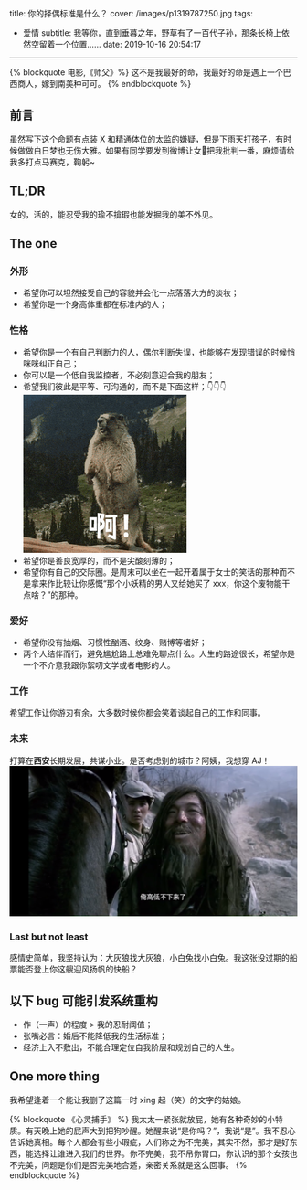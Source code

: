 title: 你的择偶标准是什么？
cover: /images/p1319787250.jpg
tags:
  - 爱情
subtitle: 我等你，直到垂暮之年，野草有了一百代子孙，那条长椅上依然空留着一个位置……
date: 2019-10-16 20:54:17
---
{% blockquote 电影,《师父》%}
这不是我最好的命，我最好的命是遇上一个巴西商人，嫁到南美种可可。
{% endblockquote %}
## 前言
虽然写下这个命题有点装 X 和精通体位的太监的嫌疑，但是下雨天打孩子，有时候做做白日梦也无伤大雅。如果有同学要发到微博让女👊把我批判一番，麻烦请给我多打点马赛克，鞠躬~
## TL;DR
女的，活的，能忍受我的瑜不揜瑕也能发掘我的美不外见。
## The one
### 外形
- 希望你可以坦然接受自己的容貌并会化一点落落大方的淡妆；
- 希望你是一个身高体重都在标准内的人；

### 性格
- 希望你是一个有自己判断力的人，偶尔判断失误，也能够在发现错误的时候悄咪咪纠正自己；
- 你可以是一个低自我监控者，不必刻意迎合我的朋友；
- 希望我们彼此是平等、可沟通的，而不是下面这样；👇👇👇
    ![ε＝ε＝ε＝(#>д<)ﾉ)](/images/aaaa.gif)
- 希望你是善良宽厚的，而不是尖酸刻薄的；
- 希望你有自己的交际圈。是周末可以坐在一起开着属于女士的笑话的那种而不是拿来作比较让你感慨“那个小妖精的男人又给她买了 xxx，你这个废物能干点啥？”的那种。

### 爱好
- 希望你没有抽烟、习惯性酗酒、纹身、赌博等嗜好；
- 两个人结伴而行，避免尴尬路上总难免聊点什么。人生的路途很长，希望你是一个不介意我跟你絮叨文学或者电影的人。

### 工作
希望工作让你游刃有余，大多数时候你都会笑着谈起自己的工作和同事。

### 未来
打算在**西安**长期发展，共谋小业。是否考虑别的城市？阿姨，我想穿 AJ！
![高低不下来了](/images/Snipaste_2019-10-16_22-50-08.png)

### Last but not least
感情史简单，我坚持认为：大灰狼找大灰狼，小白兔找小白兔。我这张没过期的船票能否登上你这艘迎风扬帆的快船？

## 以下 bug 可能引发系统重构
- 作（一声）的程度 > 我的忍耐阈值；
- 张嘴必言：婚后不能降低我的生活标准；
- 经济上入不敷出，不能合理定位自我阶层和规划自己的人生。

## One more thing
我希望逢着一个能让我删了这篇一时 xing 起（笑）的文字的姑娘。

{% blockquote 《心灵捕手》 %}
我太太一紧张就放屁，她有各种奇妙的小特质。有天晚上她的屁声大到把狗吵醒。她醒来说“是你吗？”，我说“是”。我不忍心告诉她真相。每个人都会有些小瑕疵，人们称之为不完美，其实不然，那才是好东西，能选择让谁进入我们的世界。你不完美，我不吊你胃口，你认识的那个女孩也不完美，问题是你们是否完美地合适，亲密关系就是这么回事。
{% endblockquote %}